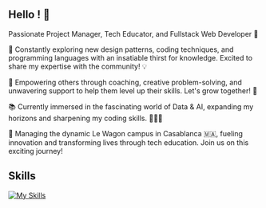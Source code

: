 ## Hello ! :wave:	

Passionate Project Manager, Tech Educator, and Fullstack Web Developer 🚀

🧠 Constantly exploring new design patterns, coding techniques, and programming languages with an insatiable thirst for knowledge. Excited to share my expertise with the community! 💡

💪 Empowering others through coaching, creative problem-solving, and unwavering support to help them level up their skills. Let's grow together! 🌱

📚 Currently immersed in the fascinating world of Data & AI, expanding my horizons and sharpening my coding skills. 👨‍💻📖

🏢 Managing the dynamic Le Wagon campus in Casablanca 🇲🇦, fueling innovation and transforming lives through tech education. Join us on this exciting journey!

## Skills 

[![My Skills](https://skillicons.dev/icons?i=html,css,js,nodejs,nextjs,python,ruby,c,nextjs,php,laravel,vscode,figma,ps,ae)](https://skillicons.dev)

